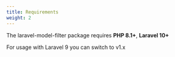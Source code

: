 ```yaml
---
title: Requirements
weight: 2
---
```


The laravel-model-filter package requires **PHP 8.1+**, **Laravel 10+**

For usage with Laravel 9 you can switch to v1.x
